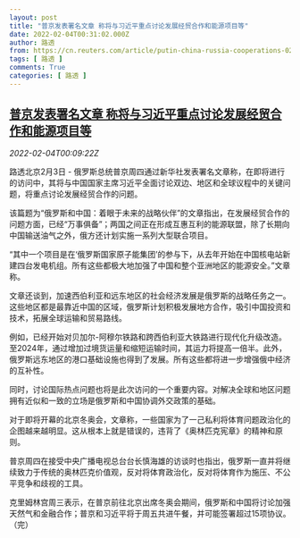 ```yaml
---
layout: post
title: "普京发表署名文章 称将与习近平重点讨论发展经贸合作和能源项目等"
date: 2022-02-04T00:31:02.000Z
author: 路透
from: https://cn.reuters.com/article/putin-china-russia-cooperations-0203-thu-idCNKBS2K9004
tags: [ 路透 ]
comments: True
categories: [ 路透 ]
---
```

<!--1643934662000-->
[普京发表署名文章 称将与习近平重点讨论发展经贸合作和能源项目等](https://cn.reuters.com/article/putin-china-russia-cooperations-0203-thu-idCNKBS2K9004)
------

<div>
<div><i>2022-02-04T00:09:22Z</i></div><p>路透北京2月3日 - 俄罗斯总统普京周四通过新华社发表署名文章称，在即将进行的访问中，其将与中国国家主席习近平全面讨论双边、地区和全球议程中的关键问题，将重点讨论发展经贸合作的问题。</p><p>该篇题为“俄罗斯和中国：着眼于未来的战略伙伴”的文章指出，在发展经贸合作的问题方面，已经“万事俱备”；两国之间正在形成互惠互利的能源联盟，除了长期向中国输送油气之外，俄方还计划实施一系列大型联合项目。</p><p>“其中一个项目是在‘俄罗斯国家原子能集团’的参与下，从去年开始在中国核电站新建四台发电机组。所有这些都极大地加强了中国和整个亚洲地区的能源安全。”文章称。</p><p>文章还谈到，加速西伯利亚和远东地区的社会经济发展是俄罗斯的战略任务之一。这些地区都是最靠近中国的区域，俄罗斯计划积极发展地方合作，吸引中国投资和技术，拓展全球运输和贸易路线。</p><p>例如，已经开始对贝加尔-阿穆尔铁路和跨西伯利亚大铁路进行现代化升级改造。至2024年，通过增加过境货运量和缩短运输时间，其运力将提高一倍半。此外，俄罗斯远东地区的港口基础设施也得到了发展。所有这些都将进一步增强俄中经济的互补性。</p><p>同时，讨论国际热点问题也将是此次访问的一个重要内容。对解决全球和地区问题拥有近似和一致的立场是俄罗斯和中国协调外交政策的基础。</p><p>对于即将开幕的北京冬奥会，文章称，一些国家为了一己私利将体育问题政治化的企图越来越明显。这从根本上就是错误的，违背了《奥林匹克宪章》的精神和原则。</p><p>普京周四在接受中央广播电视总台台长慎海雄的访谈时也指出，俄罗斯一直并将继续致力于传统的奥林匹克价值观，反对将体育政治化，反对将体育作为施压、不公平竞争和歧视的工具。</p><p>克里姆林宫周三表示，在普京前往北京出席冬奥会期间，俄罗斯和中国将讨论加强天然气和金融合作；普京和习近平将于周五共进午餐，并可能签署超过15项协议。（完）</p>
</div>
